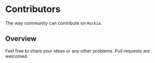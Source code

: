 # Contributors

The way community can contribute on `Mockia`.

## Overview

Feel free to share your ideas or any other problems. Pull requests are welcomed.
